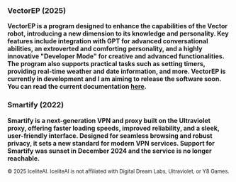 ### VectorEP (2025)
**VectorEP is a program designed to enhance the capabilities of the Vector robot, introducing a new dimension to its knowledge and personality. Key features include integration with GPT for advanced conversational abilities, an extroverted and comforting personality, and a highly innovative "Developer Mode" for creative and advanced functionalities. The program also supports practical tasks such as setting timers, providing real-time weather and date information, and more. VectorEP is currently in development and I am aiming to release the software soon. You can read the current documentation [here](https://vector.icelite.net/).**

### Smartify (2022)
**Smartify is a next-generation VPN and proxy built on the Ultraviolet proxy, offering faster loading speeds, improved reliability, and a sleek, user-friendly interface. Designed for seamless browsing and robust privacy, it sets a new standard for modern VPN services. Support for Smartify was sunset in December 2024 and the service is no longer reachable.**


<sup>© 2025 IceliteAI. IceliteAI is not affiliated with Digital Dream Labs, Ultraviolet, or Y8 Games.</sup>
